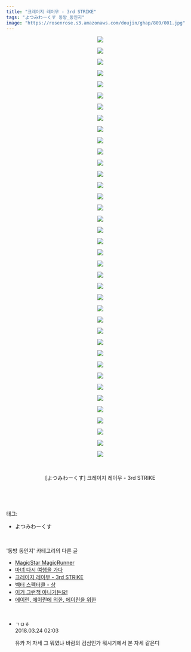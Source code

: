 ```yaml
---
title: "크레이지 레이무 - 3rd STRIKE"
tags: "よつみわーくす 동방_동인지"
image: "https://rosenrose.s3.amazonaws.com/doujin/ghap/809/001.jpg"
---
```

<div class="article">
<p style="text-align: center; clear: none; float: none;"><img src="{{ site.imgserver1 }}/ghap/809/001.jpg"/></p>
<p style="text-align: center; clear: none; float: none;"><img src="{{ site.imgserver1 }}/ghap/809/002.jpg"/></p>
<p style="text-align: center; clear: none; float: none;"><img src="{{ site.imgserver1 }}/ghap/809/003.jpg"/></p>
<p style="text-align: center; clear: none; float: none;"><img src="{{ site.imgserver1 }}/ghap/809/004.jpg"/></p>
<p style="text-align: center; clear: none; float: none;"><img src="{{ site.imgserver1 }}/ghap/809/005.jpg"/></p>
<p style="text-align: center; clear: none; float: none;"><img src="{{ site.imgserver1 }}/ghap/809/006.jpg"/></p>
<p style="text-align: center; clear: none; float: none;"><img src="{{ site.imgserver1 }}/ghap/809/007.jpg"/></p>
<p style="text-align: center; clear: none; float: none;"><img src="{{ site.imgserver1 }}/ghap/809/008.jpg"/></p>
<p style="text-align: center; clear: none; float: none;"><img src="{{ site.imgserver1 }}/ghap/809/009.jpg"/></p>
<p style="text-align: center; clear: none; float: none;"><img src="{{ site.imgserver1 }}/ghap/809/010.jpg"/></p>
<p style="text-align: center; clear: none; float: none;"><img src="{{ site.imgserver1 }}/ghap/809/011.jpg"/></p>
<p style="text-align: center; clear: none; float: none;"><img src="{{ site.imgserver1 }}/ghap/809/012.jpg"/></p>
<p style="text-align: center; clear: none; float: none;"><img src="{{ site.imgserver1 }}/ghap/809/013.jpg"/></p>
<p style="text-align: center; clear: none; float: none;"><img src="{{ site.imgserver1 }}/ghap/809/014.jpg"/></p>
<p style="text-align: center; clear: none; float: none;"><img src="{{ site.imgserver1 }}/ghap/809/015.jpg"/></p>
<p style="text-align: center; clear: none; float: none;"><img src="{{ site.imgserver1 }}/ghap/809/016.jpg"/></p>
<p style="text-align: center; clear: none; float: none;"><img src="{{ site.imgserver1 }}/ghap/809/017.jpg"/></p>
<p style="text-align: center; clear: none; float: none;"><img src="{{ site.imgserver1 }}/ghap/809/018.jpg"/></p>
<p style="text-align: center; clear: none; float: none;"><img src="{{ site.imgserver1 }}/ghap/809/019.jpg"/></p>
<p style="text-align: center; clear: none; float: none;"><img src="{{ site.imgserver1 }}/ghap/809/020.jpg"/></p>
<p style="text-align: center; clear: none; float: none;"><img src="{{ site.imgserver1 }}/ghap/809/021.jpg"/></p>
<p style="text-align: center; clear: none; float: none;"><img src="{{ site.imgserver1 }}/ghap/809/022.jpg"/></p>
<p style="text-align: center; clear: none; float: none;"><img src="{{ site.imgserver1 }}/ghap/809/023.jpg"/></p>
<p style="text-align: center; clear: none; float: none;"><img src="{{ site.imgserver1 }}/ghap/809/024.jpg"/></p>
<p style="text-align: center; clear: none; float: none;"><img src="{{ site.imgserver1 }}/ghap/809/025.jpg"/></p>
<p style="text-align: center; clear: none; float: none;"><img src="{{ site.imgserver1 }}/ghap/809/026.jpg"/></p>
<p style="text-align: center; clear: none; float: none;"><img src="{{ site.imgserver1 }}/ghap/809/027.jpg"/></p>
<p style="text-align: center; clear: none; float: none;"><img src="{{ site.imgserver1 }}/ghap/809/028.jpg"/></p>
<p style="text-align: center; clear: none; float: none;"><img src="{{ site.imgserver1 }}/ghap/809/029.jpg"/></p>
<p style="text-align: center; clear: none; float: none;"><img src="{{ site.imgserver1 }}/ghap/809/030.jpg"/></p>
<p style="text-align: center; clear: none; float: none;"><img src="{{ site.imgserver1 }}/ghap/809/031.jpg"/></p>
<p style="text-align: center; clear: none; float: none;"><img src="{{ site.imgserver1 }}/ghap/809/032.jpg"/></p>
<p style="text-align: center; clear: none; float: none;"><img src="{{ site.imgserver1 }}/ghap/809/033.jpg"/></p>
<p style="text-align: center; clear: none; float: none;"><img src="{{ site.imgserver1 }}/ghap/809/034.jpg"/></p>
<p style="text-align: center; clear: none; float: none;"><img src="{{ site.imgserver1 }}/ghap/809/035.jpg"/></p>
<p style="text-align: center; clear: none; float: none;"><img src="{{ site.imgserver1 }}/ghap/809/036.jpg"/></p>
<p style="text-align: center; clear: none; float: none;"><img src="{{ site.imgserver1 }}/ghap/809/037.jpg"/></p>
<p style="text-align: center; clear: none; float: none;"><img src="{{ site.imgserver1 }}/ghap/809/038.jpg"/></p>
<p style="text-align: center; clear: none; float: none;"><br/></p>
<p style="text-align: center; clear: none; float: none;">[よつみわーくす] 크레이지 레이무 - 3rd STRIKE</p>
<p><br/></p>
</div><br/>
<div class="tagTrail">
<p>태그: </p>
<ul>
<li>よつみわーくす</li>
</ul>
</div><br/>
<div class="another">
<p>'동방 동인지' 카테고리의 다른 글</p>
<ul>
<li><a href="/ghap_811">MagicStar MagicRunner</a></li>
<li><a href="/ghap_810">마녀 다시 여행을 가다</a></li>
<li><a href="/ghap_809">크레이지 레이무 - 3rd STRIKE</a></li>
<li><a href="/ghap_808">벡터 스펙터클 - 상</a></li>
<li><a href="/ghap_807">이거 그런책 아니거든요!</a></li>
<li><a href="/ghap_806">에이린, 에이린에 의한, 에이린을 위한</a></li>
</ul>
</div><br/>
<div class="cb_module cb_fluid">
<div class="cb_wrt cb_profile">
<div class="comment">
<ul>
<li class="cb_thumb_off" id="comment15225661">
<div class="cb_comment_area">
<div class="cb_info_area">
<div class="cb_section">
<span class="cb_nick_name">ㄱㅁㅎ</span>
</div>
<div class="cb_section">
<span class="cb_date">2018.03.24 02:03 </span>
</div>
</div>
<div class="cb_dsc_comment">
<p class="cb_dsc">
											유카 저 자세 그 뭐였냐 바람의 검심인가 뭐시기에서 본 자세 같은디
										</p>
</div>
</div></li>
</ul>
</div>
</div><!-- commentList close -->
</div><br/>
